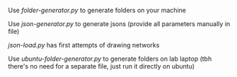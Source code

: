 Use *folder-generator.py* to generate folders on your machine

Use *json-generator.py* to generate jsons (provide all parameters manually in file)

*json-load.py* has first attempts of drawing networks

Use *ubuntu-folder-generator.py* to generate folders on lab laptop (tbh there's no need for a separate file, just run it directly on ubuntu)




